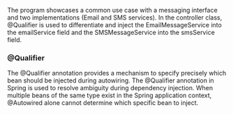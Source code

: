 The program showcases a common use case with a messaging interface and two implementations (Email and SMS services). In the controller class, @Qualifier is used to differentiate and inject the EmailMessageService into the emailService field and the SMSMessageService into the smsService field.
### @Qualifier
The @Qualifier annotation provides a mechanism to specify precisely which bean should be injected during autowiring.
The @Qualifier annotation in Spring is used to resolve ambiguity during dependency injection. When multiple beans of the same type exist in the Spring application context, @Autowired alone cannot determine which specific bean to inject.
